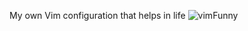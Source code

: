 My own Vim configuration that helps in life
![vimFunny](https://user-images.githubusercontent.com/73887650/103248035-54eacd80-4969-11eb-90cf-7a8d6f43b79b.jpeg)
